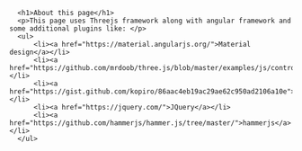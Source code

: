 
      <h1>About this page</h1>
      <p>This page uses Threejs framework along with angular framework and some additional plugins like: </p>
      <ul>
          <li><a href="https://material.angularjs.org/">Material design</a></li>
          <li><a href="https://github.com/mrdoob/three.js/blob/master/examples/js/controls/OrbitControls.js">OrbitControls</a></li>
          <li><a href="https://gist.github.com/kopiro/86aac4eb19ac29ae62c950ad2106a10e">DeviceOrientationControls</a></li>
          <li><a href="https://jquery.com/">JQuery</a></li>
          <li><a href="https://github.com/hammerjs/hammer.js/tree/master/">hammerjs</a></li>
      </ul>